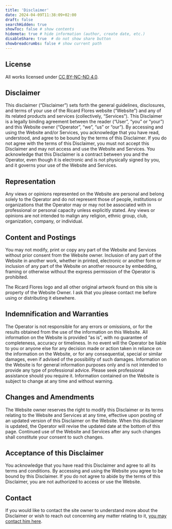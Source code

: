 ```yaml
---
title: 'Disclaimer'
date: 2024-04-09T11:38:09+02:00
draft: false
searchHidden: true
showToc: false # show contents
hidemeta: true # hide information (author, create date, etc.)
disableShare: true	# do not show share button
showbreadcrumbs: false # show current path
---
```

## License
All works licensed under [CC BY-NC-ND 4.0](https://creativecommons.org/licenses/by-nc-nd/4.0/).

## Disclaimer
This disclaimer (“Disclaimer”) sets forth the general guidelines, disclosures, and terms of your use of the Ricard Flores website (“Website”) and any of its related products and services (collectively, “Services”). This Disclaimer is a legally binding agreement between the reader (“User”, “you” or “your”) and this Website owner (“Operator”, “we”, “us” or “our”). By accessing and using the Website and/or Services, you acknowledge that you have read, understood, and agree to be bound by the terms of this Disclaimer. If you do not agree with the terms of this Disclaimer, you must not accept this Disclaimer and may not access and use the Website and Services. You acknowledge that this Disclaimer is a contract between you and the Operator, even though it is electronic and is not physically signed by you, and it governs your use of the Website and Services.

## Representation
Any views or opinions represented on the Website are personal and belong solely to the Operator and do not represent those of people, institutions or organizations that the Operator may or may not be associated with in professional or personal capacity unless explicitly stated. Any views or opinions are not intended to malign any religion, ethnic group, club, organization, company, or individual.

## Content and Postings
You may not modify, print or copy any part of the Website and Services without prior consent from the Website owner. Inclusion of any part of the Website in another work, whether in printed, electronic or another form or inclusion of any part of the Website on another resource by embedding, framing or otherwise without the express permission of the Operator is prohibited.

The Ricard Flores logo and all other original artwork found on this site is property of the Website Owner. I ask that you please contact me before using or distributing it elsewhere.

## Indemnification and Warranties
The Operator is not responsible for any errors or omissions, or for the results obtained from the use of the information on this Website. All information on the Website is provided “as is”, with no guarantee of completeness, accuracy or timeliness. In no event will the Operator be liable to you or anyone else for any decision made or action taken in reliance on the information on the Website, or for any consequential, special or similar damages, even if advised of the possibility of such damages. Information on the Website is for general information purposes only and is not intended to provide any type of professional advice. Please seek professional assistance should you require it. Information contained on the Website is subject to change at any time and without warning.

## Changes and Amendments
The Website owner reserves the right to modify this Disclaimer or its terms relating to the Website and Services at any time, effective upon posting of an updated version of this Disclaimer on the Website. When this disclaimer is updated, the Operator will revise the updated date at the bottom of this page. Continued use of the Website and Services after any such changes shall constitute your consent to such changes.

## Acceptance of this Disclaimer
You acknowledge that you have read this Disclaimer and agree to all its terms and conditions. By accessing and using the Website you agree to be bound by this Disclaimer. If you do not agree to abide by the terms of this Disclaimer, you are not authorized to access or use the Website.

## Contact
If you would like to contact the site owner to understand more about the Disclaimer or wish to reach out concerning any matter relating to it, [you may contact him here](/about).